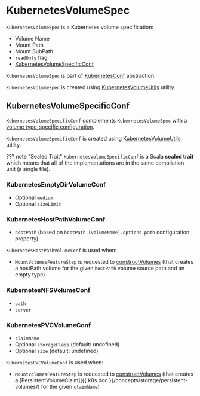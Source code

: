 # KubernetesVolumeSpec

`KubernetesVolumeSpec` is a Kubernetes volume specification:

* <span id="volumeName"> Volume Name
* <span id="mountPath"> Mount Path
* <span id="mountSubPath"> Mount SubPath
* <span id="mountReadOnly"> `readOnly` flag
* <span id="volumeConf"> [KubernetesVolumeSpecificConf](#KubernetesVolumeSpecificConf)

`KubernetesVolumeSpec` is part of [KubernetesConf](KubernetesConf.md#volumes) abstraction.

`KubernetesVolumeSpec` is created using [KubernetesVolumeUtils](KubernetesVolumeUtils.md#parseVolumesWithPrefix) utility.

## <span id="KubernetesVolumeSpecificConf"> KubernetesVolumeSpecificConf

`KubernetesVolumeSpecificConf` complements `KubernetesVolumeSpec` with a [volume type-specific configuration](#volumeConf).

`KubernetesVolumeSpecificConf` is created using [KubernetesVolumeUtils](KubernetesVolumeUtils.md#parseVolumeSpecificConf) utility.

??? note "Sealed Trait"
    `KubernetesVolumeSpecificConf` is a Scala **sealed trait** which means that all of the implementations are in the same compilation unit (a single file).

### <span id="KubernetesEmptyDirVolumeConf"> KubernetesEmptyDirVolumeConf

* Optional `medium`
* Optional `sizeLimit`

### <span id="KubernetesHostPathVolumeConf"> KubernetesHostPathVolumeConf

* `hostPath` (based on `hostPath.[volumeName].options.path` configuration property)

`KubernetesHostPathVolumeConf` is used when:

* `MountVolumesFeatureStep` is requested to [constructVolumes](MountVolumesFeatureStep.md#constructVolumes) (that creates a hostPath volume for the given `hostPath` volume source path and an empty type)

### <span id="KubernetesNFSVolumeConf"> KubernetesNFSVolumeConf

* `path`
* `server`

### <span id="KubernetesPVCVolumeConf"> KubernetesPVCVolumeConf

* `claimName`
* Optional `storageClass` (default: undefined)
* Optional `size` (default: undefined)

`KubernetesPVCVolumeConf` is used when:

* `MountVolumesFeatureStep` is requested to [constructVolumes](MountVolumesFeatureStep.md#constructVolumes) (that creates a [PersistentVolumeClaim]({{ k8s.doc }}/concepts/storage/persistent-volumes/) for the given `claimName`)
